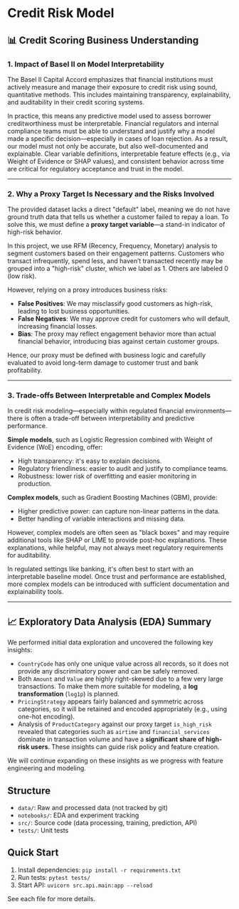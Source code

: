 # Credit Risk Model

## 📊 Credit Scoring Business Understanding

### 1. Impact of Basel II on Model Interpretability

The Basel II Capital Accord emphasizes that financial institutions must actively measure and manage their exposure to credit risk using sound, quantitative methods. This includes maintaining transparency, explainability, and auditability in their credit scoring systems. 

In practice, this means any predictive model used to assess borrower creditworthiness must be interpretable. Financial regulators and internal compliance teams must be able to understand and justify why a model made a specific decision—especially in cases of loan rejection. As a result, our model must not only be accurate, but also well-documented and explainable. Clear variable definitions, interpretable feature effects (e.g., via Weight of Evidence or SHAP values), and consistent behavior across time are critical for regulatory acceptance and trust in the model.

---

### 2. Why a Proxy Target Is Necessary and the Risks Involved

The provided dataset lacks a direct "default" label, meaning we do not have ground truth data that tells us whether a customer failed to repay a loan. To solve this, we must define a **proxy target variable**—a stand-in indicator of high-risk behavior.

In this project, we use RFM (Recency, Frequency, Monetary) analysis to segment customers based on their engagement patterns. Customers who transact infrequently, spend less, and haven’t transacted recently may be grouped into a "high-risk" cluster, which we label as 1. Others are labeled 0 (low risk).

However, relying on a proxy introduces business risks:
- **False Positives**: We may misclassify good customers as high-risk, leading to lost business opportunities.
- **False Negatives**: We may approve credit for customers who will default, increasing financial losses.
- **Bias**: The proxy may reflect engagement behavior more than actual financial behavior, introducing bias against certain customer groups.

Hence, our proxy must be defined with business logic and carefully evaluated to avoid long-term damage to customer trust and bank profitability.

---

### 3. Trade-offs Between Interpretable and Complex Models

In credit risk modeling—especially within regulated financial environments—there is often a trade-off between interpretability and predictive performance.

**Simple models**, such as Logistic Regression combined with Weight of Evidence (WoE) encoding, offer:
- High transparency: it's easy to explain decisions.
- Regulatory friendliness: easier to audit and justify to compliance teams.
- Robustness: lower risk of overfitting and easier monitoring in production.

**Complex models**, such as Gradient Boosting Machines (GBM), provide:
- Higher predictive power: can capture non-linear patterns in the data.
- Better handling of variable interactions and missing data.

However, complex models are often seen as "black boxes" and may require additional tools like SHAP or LIME to provide post-hoc explanations. These explanations, while helpful, may not always meet regulatory requirements for auditability.

In regulated settings like banking, it's often best to start with an interpretable baseline model. Once trust and performance are established, more complex models can be introduced with sufficient documentation and explainability tools.

---

## 📈 Exploratory Data Analysis (EDA) Summary

We performed initial data exploration and uncovered the following key insights:

- `CountryCode` has only one unique value across all records, so it does not provide any discriminatory power and can be safely removed.
- Both `Amount` and `Value` are highly right-skewed due to a few very large transactions. To make them more suitable for modeling, a **log transformation** (`log1p`) is planned.
- `PricingStrategy` appears fairly balanced and symmetric across categories, so it will be retained and encoded appropriately (e.g., using one-hot encoding).
- Analysis of `ProductCategory` against our proxy target `is_high_risk` revealed that categories such as `airtime` and `financial_services` dominate in transaction volume and have a **significant share of high-risk users**. These insights can guide risk policy and feature creation.

We will continue expanding on these insights as we progress with feature engineering and modeling.


## Structure
- `data/`: Raw and processed data (not tracked by git)
- `notebooks/`: EDA and experiment tracking
- `src/`: Source code (data processing, training, prediction, API)
- `tests/`: Unit tests

## Quick Start
1. Install dependencies: `pip install -r requirements.txt`
2. Run tests: `pytest tests/`
3. Start API: `uvicorn src.api.main:app --reload`

See each file for more details.
